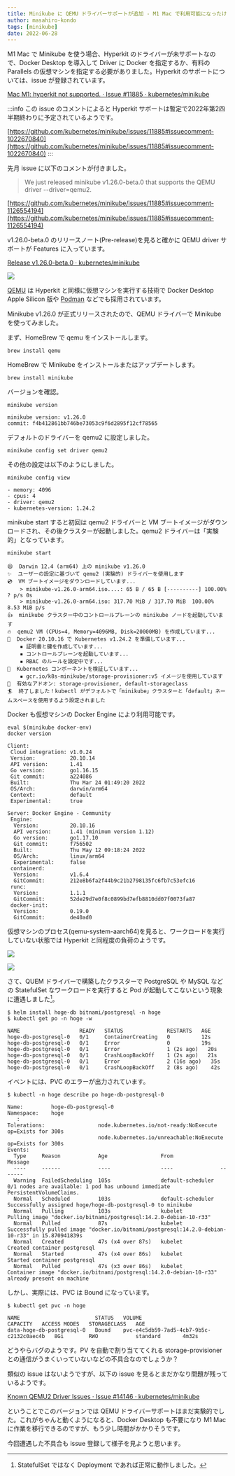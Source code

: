 ```yaml
---
title: Minikube に QEMU ドライバーサポートが追加 - M1 Mac で利用可能になったけど...
author: masahiro-kondo
tags: [minikube]
date: 2022-06-28
---
```


M1 Mac で Minikube を使う場合、Hyperkit のドライバーが未サポートなので、Docker Desktop を導入して Driver に Docker を指定するか、有料の Parallels の仮想マシンを指定する必要がありました。Hyperkit のサポートについては、issue が登録されています。

[Mac M1: hyperkit not supported. · Issue #11885 · kubernetes/minikube](https://github.com/kubernetes/minikube/issues/11885)

:::info
この issue のコメントによると Hyperkit サポートは暫定で2022年第2四半期終わりに予定されているようです。

[https://github.com/kubernetes/minikube/issues/11885#issuecomment-1022670840](https://github.com/kubernetes/minikube/issues/11885#issuecomment-1022670840)
:::

先月 issue に以下のコメントが付きました。

> We just released minikube v1.26.0-beta.0 that supports the QEMU driver --driver=qemu2.

[https://github.com/kubernetes/minikube/issues/11885#issuecomment-1126554194](https://github.com/kubernetes/minikube/issues/11885#issuecomment-1126554194)

v1.26.0-beta.0 のリリースノート(Pre-release)を見ると確かに QEMU driver サポートが Features に入っています。

[Release v1.26.0-beta.0 · kubernetes/minikube](https://github.com/kubernetes/minikube/releases/tag/v1.26.0-beta.0)

![](https://i.gyazo.com/4273b4fc5a0e38c38f8bcbb9bdb1f9ab.png)

[QEMU](https://www.qemu.org/) は Hyperkit と同様に仮想マシンを実行する技術で Docker Desktop Apple Silicon 版や [Podman](/blogs/2022/02/23/podman-machine/) などでも採用されています。

Minikube v1.26.0 が正式リリースされたので、QEMU ドライバーで Minikube を使ってみました。

まず、HomeBrew で qemu をインストールします。

```shell
brew install qemu
```

HomeBrew で Minikube をインストールまたはアップデートします。

```shell
brew install minikube
```

バージョンを確認。

```shell
minikube version
```
```
minikube version: v1.26.0
commit: f4b412861bb746be73053c9f6d2895f12cf78565
```

デフォルトのドライバーを qemu2 に設定しました。

```shell
minikube config set driver qemu2
```

その他の設定は以下のようにしました。

```shell
minikube config view
```
```
- memory: 4096
- cpus: 4
- driver: qemu2
- kubernetes-version: 1.24.2
```

minikube start すると初回は qemu2 ドライバーと VM ブートイメージがダウンロードされ、その後クラスターが起動しました。qemu2 ドライバーは「実験的」となっています。

```shell
minikube start
```
```
😄  Darwin 12.4 (arm64) 上の minikube v1.26.0
✨  ユーザーの設定に基づいて qemu2 (実験的) ドライバーを使用します
💿  VM ブートイメージをダウンロードしています...
    > minikube-v1.26.0-arm64.iso....: 65 B / 65 B [----------] 100.00% ? p/s 0s
    > minikube-v1.26.0-arm64.iso: 317.70 MiB / 317.70 MiB  100.00% 8.53 MiB p/s
👍  minikube クラスター中のコントロールプレーンの minikube ノードを起動しています
🔥  qemu2 VM (CPUs=4, Memory=4096MB, Disk=20000MB) を作成しています...
🐳  Docker 20.10.16 で Kubernetes v1.24.2 を準備しています...
    ▪ 証明書と鍵を作成しています...
    ▪ コントロールプレーンを起動しています...
    ▪ RBAC のルールを設定中です...
🔎  Kubernetes コンポーネントを検証しています...
    ▪ gcr.io/k8s-minikube/storage-provisioner:v5 イメージを使用しています
🌟  有効なアドオン: storage-provisioner, default-storageclass
🏄  終了しました！kubectl がデフォルトで「minikube」クラスターと「default」ネームスペースを使用するよう設定されました
```

Docker も仮想マシンの Docker Engine により利用可能です。

```shell
eval $(minikube docker-env)
docker version
```
```
Client:
 Cloud integration: v1.0.24
 Version:           20.10.14
 API version:       1.41
 Go version:        go1.16.15
 Git commit:        a224086
 Built:             Thu Mar 24 01:49:20 2022
 OS/Arch:           darwin/arm64
 Context:           default
 Experimental:      true

Server: Docker Engine - Community
 Engine:
  Version:          20.10.16
  API version:      1.41 (minimum version 1.12)
  Go version:       go1.17.10
  Git commit:       f756502
  Built:            Thu May 12 09:18:24 2022
  OS/Arch:          linux/arm64
  Experimental:     false
 containerd:
  Version:          v1.6.4
  GitCommit:        212e8b6fa2f44b9c21b2798135fc6fb7c53efc16
 runc:
  Version:          1.1.1
  GitCommit:        52de29d7e0f8c0899bd7efb8810dd07f0073fa87
 docker-init:
  Version:          0.19.0
  GitCommit:        de40ad0
```

仮想マシンのプロセス(qemu-system-aarch64)を見ると、ワークロードを実行していない状態では Hyperkit と同程度の負荷のようです。

![](https://i.gyazo.com/87bba3d8d451ea6a444e730ffead91cb.png)

![](https://i.gyazo.com/4fe0279fdeab3f7b023464bcbea3950d.png)

さて、QUEM ドライバーで構築したクラスターで PostgreSQL や MySQL などの StatefulSet なワークロードを実行すると Pod が起動してこないという現象に遭遇しました[^1]。

[^1]: StatefulSet ではなく Deployment であれば正常に動作しました。

```shell
$ helm install hoge-db bitnami/postgresql -n hoge
$ kubectl get po -n hoge -w
```
```
NAME                   READY   STATUS              RESTARTS   AGE
hoge-db-postgresql-0   0/1     ContainerCreating   0          12s
hoge-db-postgresql-0   0/1     Error               0          19s
hoge-db-postgresql-0   0/1     Error               1 (2s ago)   20s
hoge-db-postgresql-0   0/1     CrashLoopBackOff    1 (2s ago)   21s
hoge-db-postgresql-0   0/1     Error               2 (16s ago)   35s
hoge-db-postgresql-0   0/1     CrashLoopBackOff    2 (8s ago)    42s
```

イベントには、PVC のエラーが出力されています。

```shell
$ kubectl -n hoge describe po hoge-db-postgresql-0
```
```
Name:         hoge-db-postgresql-0
Namespace:    hoge
   :
Tolerations:                 node.kubernetes.io/not-ready:NoExecute op=Exists for 300s
                             node.kubernetes.io/unreachable:NoExecute op=Exists for 300s
Events:
  Type     Reason            Age                 From               Message
  ----     ------            ----                ----               -------
  Warning  FailedScheduling  105s                default-scheduler  0/1 nodes are available: 1 pod has unbound immediate PersistentVolumeClaims.
  Normal   Scheduled         103s                default-scheduler  Successfully assigned hoge/hoge-db-postgresql-0 to minikube
  Normal   Pulling           103s                kubelet            Pulling image "docker.io/bitnami/postgresql:14.2.0-debian-10-r33"
  Normal   Pulled            87s                 kubelet            Successfully pulled image "docker.io/bitnami/postgresql:14.2.0-debian-10-r33" in 15.870941839s
  Normal   Created           47s (x4 over 87s)   kubelet            Created container postgresql
  Normal   Started           47s (x4 over 86s)   kubelet            Started container postgresql
  Normal   Pulled            47s (x3 over 86s)   kubelet            Container image "docker.io/bitnami/postgresql:14.2.0-debian-10-r33" already present on machine
```

しかし、実際には、PVC は Bound になっています。

```shell
$ kubectl get pvc -n hoge
```
```
NAME                        STATUS   VOLUME                                     CAPACITY   ACCESS MODES   STORAGECLASS   AGE
data-hoge-db-postgresql-0   Bound    pvc-e4c5db59-7ad5-4cb7-9b5c-c2132c0aec4b   8Gi        RWO            standard       4m32s
```

どうやらバグのようです。PV を自動で割り当ててくれる storage-provisioner との通信がうまくいっていないなどの不具合なのでしょうか？

類似の issue はないようですが、以下の issue を見るとまだかなり問題が残っているようです。

[Known QEMU2 Driver Issues · Issue #14146 · kubernetes/minikube](https://github.com/kubernetes/minikube/issues/14146)

ということでこのバージョンでは QEMU ドライバーサポートはまだ実験的でした。これがちゃんと動くようになると、Docker Desktop も不要になり M1 Mac に作業を移行できるのですが、もう少し時間がかかりそうです。

今回遭遇した不具合も issue 登録して様子を見ようと思います。
